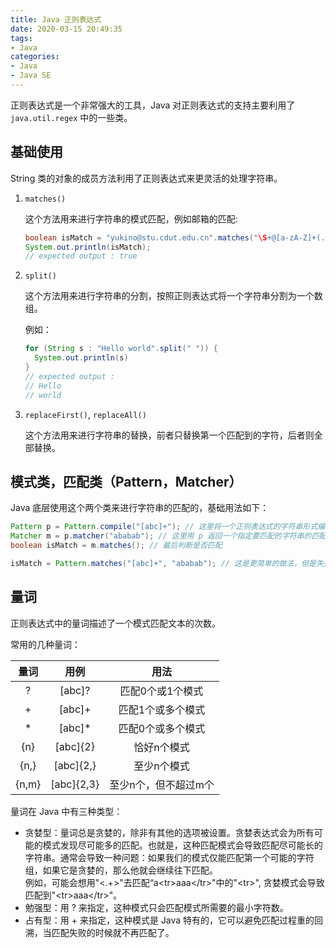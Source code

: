 ```yaml
---
title: Java 正则表达式
date: 2020-03-15 20:49:35
tags:
- Java
categories:
- Java
- Java SE
---
```


正则表达式是一个非常强大的工具，Java 对正则表达式的支持主要利用了 `java.util.regex` 中的一些类。

## 基础使用  

String 类的对象的成员方法利用了正则表达式来更灵活的处理字符串。  

1. `matches()` 

   这个方法用来进行字符串的模式匹配，例如邮箱的匹配:  
   
	```Java
	boolean isMatch = "yukino@stu.cdut.edu.cn".matches("\S+@[a-zA-Z]+(.[a-zA-Z]+)+");
	System.out.println(isMatch);
	// expected output : true
	```
	
2. `split()` 

   这个方法用来进行字符串的分割，按照正则表达式将一个字符串分割为一个数组。  

   例如：
   
   ```java
   for (String s : "Hello world".split(" ")) {
     System.out.println(s)
   }
   // expected output :
   // Hello 
   // world
   ```
   
3. `replaceFirst()`, `replaceAll()` 

   这个方法用来进行字符串的替换，前者只替换第一个匹配到的字符，后者则全部替换。

## 模式类，匹配类（Pattern，Matcher）

Java 底层使用这个两个类来进行字符串的匹配的，基础用法如下：

```java
Pattern p = Pattern.compile("[abc]+"); // 这里将一个正则表达式的字符串形式编译成一个 Pattern 对象
Matcher m = p.matcher("ababab"); // 这里用 p 返回一个指定要匹配的字符串的匹配器对象
boolean isMatch = m.matches(); // 最后判断是否匹配

isMatch = Pattern.matches("[abc]+", "ababab"); // 这是更简单的做法，但是失去了灵活性
```

## 量词

正则表达式中的量词描述了一个模式匹配文本的次数。

常用的几种量词：

量词|用例|用法
:-:|:-:|:-:
?|[abc]?|匹配0个或1个模式
+|[abc]+|匹配1个或多个模式
*|[abc]*|匹配0个或多个模式
{n}|[abc]{2}|恰好n个模式
{n,}|[abc]{2,}|至少n个模式
{n,m}|[abc]{2,3}|至少n个，但不超过m个


量词在 Java 中有三种类型：

- 贪婪型：量词总是贪婪的，除非有其他的选项被设置。贪婪表达式会为所有可能的模式发现尽可能多的匹配。也就是，这种匹配模式会导致匹配尽可能长的字符串。通常会导致一种问题：如果我们的模式仅能匹配第一个可能的字符组，如果它是贪婪的，那么他就会继续往下匹配。  
例如，可能会想用"<.+>"去匹配“a\<tr\>aaa\</tr\>"中的"\<tr\>", 贪婪模式会导致匹配到"\<tr\>aaa\</tr>"。
- 勉强型：用 ? 来指定，这种模式只会匹配模式所需要的最小字符数。
- 占有型：用 + 来指定，这种模式是 Java 特有的，它可以避免匹配过程重的回溯，当匹配失败的时候就不再匹配了。